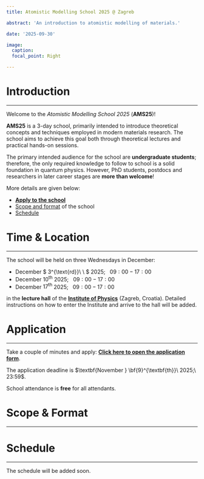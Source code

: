 ```yaml
---
title: Atomistic Modelling School 2025 @ Zagreb

abstract: 'An introduction to atomistic modelling of materials.'

date: '2025-09-30'

image:
  caption: 
  focal_point: Right

---
```


# Introduction
---

Welcome to the _Atomistic Modelling School 2025_ (**AMS25**)!

**AMS25** is a 3-day school, primarily intended to introduce theoretical concepts
and techniques employed in modern materials research.
The school aims to achieve this goal both through theoretical
lectures and practical hands-on sessions.

The primary intended audience for the school are **undergraduate students**; therefore, the only required knowledge to follow to school is a solid foundation in quantum physics. However, PhD students, postdocs and researchers in later career stages are **more than welcome**!

More details are given below:

- [**Apply to the school**](#application)
- [Scope and format](#scope--format) of the school
- [Schedule](#schedule)


# Time & Location
---

The school will be held on three Wednesdays in December:
- $\text{December}$ $ 3^{\text{rd}}\ \ $  $2025$;   $\ \ 09:00 - 17:00$
-  $\text{December}$ $10^{\text{th}}$ $2025$;   $\ \ 09:00 - 17:00$
- $\text{December}$ $17^{\text{th}}$  $2025$;   $\ \ 09:00 - 17:00$

in the **lecture hall** of the [**Institute of Physics**](https://maps.app.goo.gl/SigjffQmq9kXdW2n9) (Zagreb, Croatia). Detailed instructions on how to enter the Institute and arrive to the hall will be added.

# Application
---

Take a couple of minutes and apply: [**Click here to open the application form**](https://forms.gle/zzKY9goW9B85c6m78).

The application deadline is $\textbf{November } \bf{9}^{\textbf{th}}\ 2025;\ 23:59$.

School attendance is **free** for all attendants.

# Scope & Format
---

# Schedule
---
The schedule will be added soon.
